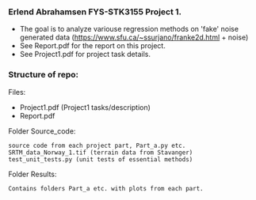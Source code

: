 ### Erlend Abrahamsen FYS-STK3155 Project 1. ###
- The goal is to analyze variouse regression methods on 'fake' noise generated data (https://www.sfu.ca/~ssurjano/franke2d.html + noise)
- See Report.pdf for the report on this project.
- See Project1.pdf for project task details.

### Structure of repo: ###
Files:

- Project1.pdf (Project1 tasks/description)
- Report.pdf

Folder Source_code:  

	source code from each project part, Part_a.py etc.  
	SRTM_data_Norway_1.tif (terrain data from Stavanger)
	test_unit_tests.py (unit tests of essential methods)

Folder Results:  

	Contains folders Part_a etc. with plots from each part.

